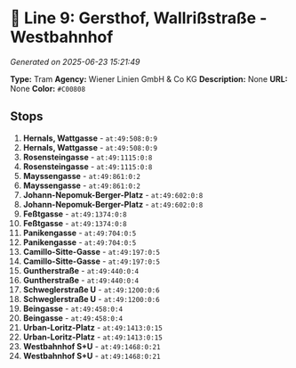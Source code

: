 # 🚊 Line 9: Gersthof, Wallrißstraße - Westbahnhof

*Generated on 2025-06-23 15:21:49*

**Type:** Tram
**Agency:** Wiener Linien GmbH & Co KG
**Description:** None
**URL:** None
**Color:** `#C00808`

## Stops

1. **Hernals, Wattgasse** - `at:49:508:0:9`
2. **Hernals, Wattgasse** - `at:49:508:0:9`
3. **Rosensteingasse** - `at:49:1115:0:8`
4. **Rosensteingasse** - `at:49:1115:0:8`
5. **Mayssengasse** - `at:49:861:0:2`
6. **Mayssengasse** - `at:49:861:0:2`
7. **Johann-Nepomuk-Berger-Platz** - `at:49:602:0:8`
8. **Johann-Nepomuk-Berger-Platz** - `at:49:602:0:8`
9. **Feßtgasse** - `at:49:1374:0:8`
10. **Feßtgasse** - `at:49:1374:0:8`
11. **Panikengasse** - `at:49:704:0:5`
12. **Panikengasse** - `at:49:704:0:5`
13. **Camillo-Sitte-Gasse** - `at:49:197:0:5`
14. **Camillo-Sitte-Gasse** - `at:49:197:0:5`
15. **Guntherstraße** - `at:49:440:0:4`
16. **Guntherstraße** - `at:49:440:0:4`
17. **Schweglerstraße U** - `at:49:1200:0:6`
18. **Schweglerstraße U** - `at:49:1200:0:6`
19. **Beingasse** - `at:49:458:0:4`
20. **Beingasse** - `at:49:458:0:4`
21. **Urban-Loritz-Platz** - `at:49:1413:0:15`
22. **Urban-Loritz-Platz** - `at:49:1413:0:15`
23. **Westbahnhof S+U** - `at:49:1468:0:21`
24. **Westbahnhof S+U** - `at:49:1468:0:21`